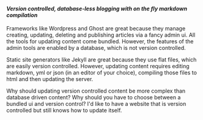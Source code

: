 #### _Version controlled, database-less blogging with on the fly markdown compilation_

Frameworks like Wordpress and Ghost are great because they manage creating, updating, deleting and publishing articles via a fancy admin ui.  All the tools for updating content come bundled.  However, the features of the admin tools are enabled by a database, which is not version controlled.

Static site generators like Jekyll are great because they use flat files, which are easily version controlled.  However, updating content requires editing markdown, yml or json (in an editor of your choice), compiling those files to html and then updating the server.

Why should updating version controlled content be more complex than database driven content?  Why should you have to choose between a bundled ui and version control?  I'd like to have a website that is version controlled but still knows how to update itself.
